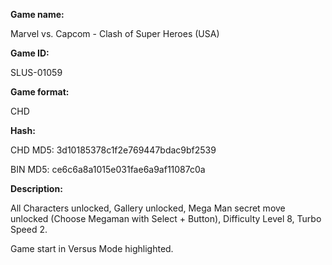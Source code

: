 **Game name:**

Marvel vs. Capcom - Clash of Super Heroes (USA)

**Game ID:**

SLUS-01059

**Game format:**

CHD

**Hash:**

CHD MD5: 3d10185378c1f2e769447bdac9bf2539

BIN MD5: ce6c6a8a1015e031fae6a9af11087c0a

**Description:**

All Characters unlocked, Gallery unlocked, Mega Man secret move unlocked (Choose Megaman with Select + Button), Difficulty Level 8, Turbo Speed 2.

Game start in Versus Mode highlighted.
